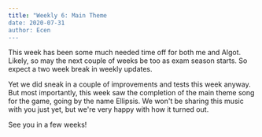 ```yaml
---
title: "Weekly 6: Main Theme
date: 2020-07-31
author: Ecen
---
```


This week has been some much needed time off for both me and Algot. Likely, so may the next couple of weeks be too as exam season starts. So expect a two week break in weekly updates.

Yet we did sneak in a couple of improvements and tests this week anyway. But most importantly, this week saw the completion of the main theme song for the game, going by the name Ellipsis. We won't be sharing this music with you just yet, but we're very happy with how it turned out.

See you in a few weeks!
